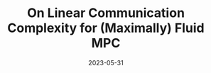 ---
title: "On Linear Communication Complexity for (Maximally) Fluid MPC"
#authors: Alexander Bienstock and Kevin Yeo
collection: talks
category: 2023
#permalink: 
excerpt: #'This paper is about the number 1. The number 2 is left for future work.'
date: 2023-05-31
#venue: "Submitted"
slidesurl: #'http://academicpages.github.io/files/slides1.pdf'
#paperurl: 'https://eprint.iacr.org/2024/503.pdf'
location: 'JP Morgan AlgoCRYPT Seminar'
citation: #'Your Name, You. (2009). &quot;Paper Title Number 1.&quot; <i>Journal 1</i>. 1(1).'
---